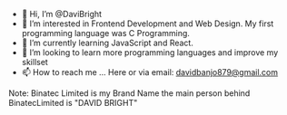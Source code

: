 - 👋 Hi, I’m @DaviBright
- 👀 I’m interested in Frontend Development and Web Design. My first programming language was C Programming.
- 🌱 I’m currently learning JavaScript and React.
- 💞️ I’m looking to learn more programming languages and improve my skillset
- 📫 How to reach me ... Here or via email: davidbanjo879@gmail.com

Note: Binatec Limited is my Brand Name the main person behind BinatecLimited is "DAVID BRIGHT"

<!---
BinatecLimited/BinatecLimited is a ✨ special ✨ repository because its `README.md` (this file) appears on your GitHub profile.
You can click the Preview link to take a look at your changes.
--->
